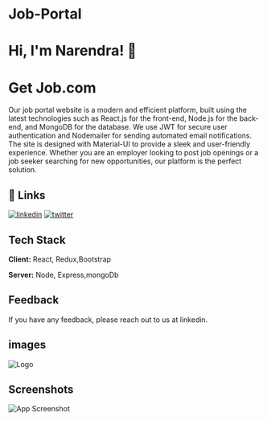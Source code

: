 # Job-Portal

# Hi, I'm Narendra! 👋


# Get Job.com
Our job portal website is a modern and efficient platform, built using the latest technologies such as React.js for the front-end, Node.js for the back-end, and MongoDB for the database. We use JWT for secure user authentication and Nodemailer for sending automated email notifications. The site is designed with Material-UI to provide a sleek and user-friendly experience. Whether you are an employer looking to post job openings or a job seeker searching for new opportunities, our platform is the perfect solution. 


## 🔗 Links
[![linkedin](https://img.shields.io/badge/linkedin-0A66C2?style=for-the-badge&logo=linkedin&logoColor=white)](https://linkedin.com/in/narendra-chaudhary-8ba622168)
[![twitter](https://img.shields.io/badge/instagram-1DA1F2?style=for-the-badge&logo=instagram&logoColor=white)](https://www.instagram.com/narendrachaudhary5950/)


## Tech Stack

**Client:** React, Redux,Bootstrap

**Server:** Node, Express,mongoDb


## Feedback

If you have any feedback, please reach out to us at linkedin.


## images
![Logo](https://dev-to-uploads.s3.amazonaws.com/uploads/articles/th5xamgrr6se0x5ro4g6.png)


## Screenshots

![App Screenshot](https://via.placeholder.com/468x300?text=App+Screenshot+Here)

